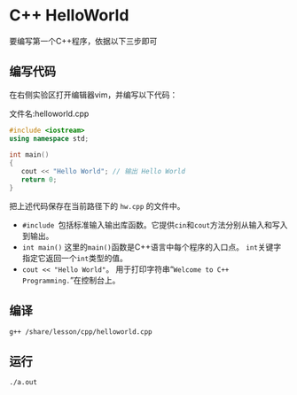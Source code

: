 # C++ HelloWorld

要编写第一个C++程序，依据以下三步即可

## 编写代码

在右侧实验区打开编辑器vim，并编写以下代码：

文件名:helloworld.cpp

```cpp
#include <iostream>
using namespace std;
 
int main()
{
   cout << "Hello World"; // 输出 Hello World
   return 0;
}
```

把上述代码保存在当前路径下的 `hw.cpp` 的文件中。

- `#include `包括标准输入输出库函数。它提供`cin`和`cout`方法分别从输入和写入到输出。
- `int main()` 这里的`main()`函数是C++语言中每个程序的入口点。 `int`关键字指定它返回一个`int`类型的值。
- `cout << "Hello World"`。 用于打印字符串“`Welcome to C++ Programming.`”在控制台上。

## 编译

```bash
g++ /share/lesson/cpp/helloworld.cpp
```

## 运行

```bash
./a.out
```

